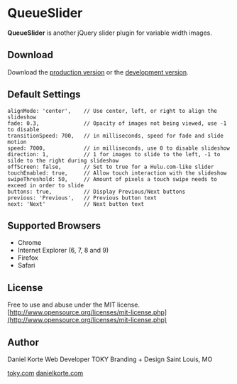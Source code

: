 # QueueSlider

**QueueSlider** is another jQuery slider plugin for variable width images.

## Download

Download the [production version][min] or the [development version][max].

[min]: https://raw.github.com/danielkorte/QueueSlider/master/jquery.queueslider.min.js
[max]: https://raw.github.com/danielkorte/QueueSlider/master/jquery.queueslider.js

## Default Settings

```
alignMode: 'center',    // Use center, left, or right to align the slideshow
fade: 0.3,              // Opacity of images not being viewed, use -1 to disable
transitionSpeed: 700,   // in milliseconds, speed for fade and slide motion
speed: 7000,            // in milliseconds, use 0 to disable slideshow
direction: 1,           // 1 for images to slide to the left, -1 to silde to the right during slideshow
offScreen: false,       // Set to true for a Hulu.com-like slider
touchEnabled: true,     // Allow touch interaction with the slideshow
swipeThreshold: 50,     // Amount of pixels a touch swipe needs to exceed in order to slide
buttons: true,          // Display Previous/Next buttons
previous: 'Previous',   // Previous button text
next: 'Next'            // Next button text
```

## Supported Browsers

* Chrome
* Internet Explorer (6, 7, 8 and 9)
* Firefox
* Safari

## License

Free to use and abuse under the MIT license. [http://www.opensource.org/licenses/mit-license.php](http://www.opensource.org/licenses/mit-license.php)

## Author

Daniel Korte
Web Developer
TOKY Branding + Design
Saint Louis, MO

[toky.com](http://toky.com/)
[danielkorte.com](http://danielkorte.com/)
